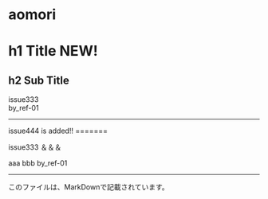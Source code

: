 # aomori

<h1>h1 Title NEW!</h1>
<h2>h2 Sub Title</h2>

issue333<br>
by_ref-01
<hr>
issue444 is added!!
=======

issue333 ＆＆＆ 

aaa bbb by_ref-01 

----

このファイルは、MarkDownで記載されています。
